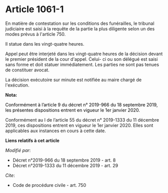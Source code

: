 # Article 1061-1

En matière de contestation sur les conditions des funérailles, le tribunal judiciaire est saisi à la requête de la partie la
plus diligente selon un des modes prévus à l'article 750. 

Il statue dans les vingt-quatre heures. 

Appel peut être interjeté dans les vingt-quatre heures de la décision devant le premier président de la cour d'appel. Celui-
ci ou son délégué est saisi sans forme et doit statuer immédiatement. Les parties ne sont pas tenues de constituer avocat. 

La décision exécutoire sur minute est notifiée au maire chargé de l'exécution.

**Nota:**

<font color="black">Conformément à l’article 9 du décret n° 2019-966 du 18 septembre 2019, les présentes dispositions entrent
en vigueur le 1er janvier 2020.</font>

Conformément au I de l’article 55 du décret n° 2019-1333 du 11 décembre 2019, ces dispositions entrent en vigueur le 1er
janvier 2020. Elles sont applicables aux instances en cours à cette date.

**Liens relatifs à cet article**

_Modifié par_:

  - Décret n°2019-966 du 18 septembre 2019 - art. 8
  - Décret n°2019-1333 du 11 décembre 2019 - art. 29

_Cite_:

  - Code de procédure civile - art. 750
